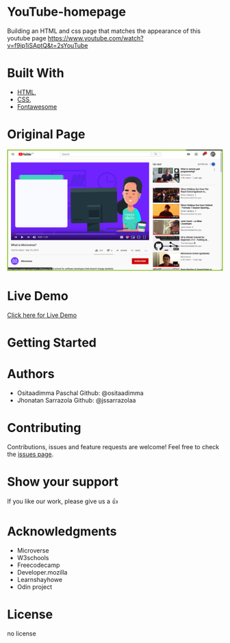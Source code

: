 # YouTube-homepage
Building an HTML and css page that matches the appearance of this youtube page https://www.youtube.com/watch?v=f9ip1iSAptQ&t=2sYouTube
# Built With
- [HTML](https://developer.mozilla.org/en-US/docs/Web/HTML),
- [CSS](https://www.w3schools.com/css/),
- [Fontawesome](https://fontawesome.com/)

# Original Page
<p align="center">
  <img src="img/project-screenshot.png" width="850" title="YouTube screenshot">
</p>

# Live Demo
[Click here for Live Demo](https://raw.githack.com/jssarrazolaa/YouTube-homepage/youtube-project/index.html)
# Getting Started

# Authors
- Ositaadimma Paschal  Github: @ositaadimma
- Jhonatan Sarrazola Github: @jssarrazolaa
# Contributing
Contributions, issues and feature requests are welcome!
Feel free to check the [issues page](issues/).
# Show your support
If you like our work, please give us a :+1:

# Acknowledgments
- Microverse
- W3schools
- Freecodecamp
- Developer.mozilla
- Learnshayhowe
- Odin project
# License
no license
